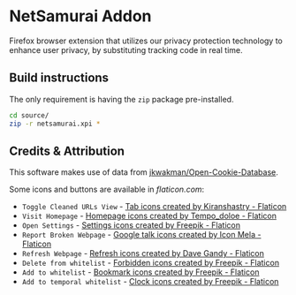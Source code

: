 # NetSamurai Addon
Firefox browser extension that utilizes our privacy protection technology to enhance user privacy, by substituting tracking code in real time.

## Build instructions
The only requirement is having the `zip` package pre-installed.
```bash
cd source/
zip -r netsamurai.xpi *
```

## Credits & Attribution
This software makes use of data from [jkwakman/Open-Cookie-Database](https://github.com/jkwakman/Open-Cookie-Database).

Some icons and buttons are available in _flaticon.com_:
<br>
- `Toggle Cleaned URLs View` - <a href="https://www.flaticon.com/free-icons/tab" title="tab icons">Tab icons created by Kiranshastry - Flaticon</a><br>
- `Visit Homepage` - <a href="https://www.flaticon.com/free-icons/homepage" title="homepage icons">Homepage icons created by Tempo_doloe - Flaticon</a>
- `Open Settings` - <a href="https://www.flaticon.com/free-icons/settings" title="settings icons">Settings icons created by Freepik - Flaticon</a>
- `Report Broken Webpage` - <a href="https://www.flaticon.com/free-icons/google-talk" title="google talk icons">Google talk icons created by Icon Mela - Flaticon</a>
- `Refresh Webpage` - <a href="https://www.flaticon.com/free-icons/refresh" title="refresh icons">Refresh icons created by Dave Gandy - Flaticon</a>
- `Delete from whitelist` - <a href="https://www.flaticon.com/free-icons/forbidden" title="forbidden icons">Forbidden icons created by Freepik - Flaticon</a>
- `Add to whitelist` - <a href="https://www.flaticon.com/free-icons/bookmark" title="bookmark icons">Bookmark icons created by Freepik - Flaticon</a> 
- `Add to temporal whitelist` - <a href="https://www.flaticon.com/free-icons/clock" title="clock icons">Clock icons created by Freepik - Flaticon</a> 

